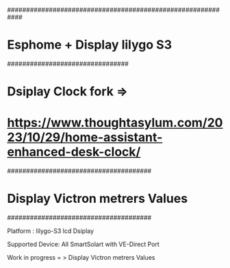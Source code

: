 ############################################################
# Esphome + Display lilygo S3 
################################
# Dsiplay Clock fork =>
# https://www.thoughtasylum.com/2023/10/29/home-assistant-enhanced-desk-clock/
######################################
# Display Victron metrers Values
######################################

Platform : lilygo-S3 lcd Dsiplay

Supported Device: All SmartSolart with VE-Direct Port 


Work in progress = > Display Victron metrers Values
